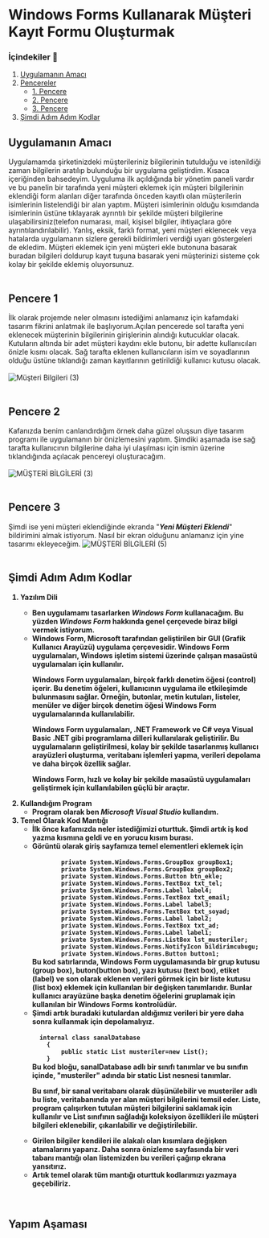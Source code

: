 # Windows Forms Kullanarak Müşteri Kayıt Formu Oluşturmak

### İçindekiler 📄

1. [Uygulamanın Amacı](#uygulamanın-amacı)
2. [Pencereler](.)
   - [1. Pencere](#pencere-1)
   - [2. Pencere](#pencere-2)
   - [3. Pencere](#pencere-3)
3. [Şimdi Adım Adım Kodlar](#şimdi-adım-adım-kodlar)
## Uygulamanın Amacı 
Uygulamamda şirketinizdeki müşterileriniz bilgilerinin tutulduğu ve istenildiği zaman bilgilerin aratılıp bulunduğu bir uygulama geliştirdim. Kısaca içeriğinden bahsedeyim. Uyguluma ilk açıldığında bir yönetim paneli vardır ve bu panelin bir tarafında yeni müşteri eklemek için müşteri bilgilerinin eklendiği form alanları diğer tarafında önceden kayıtlı olan müşterilerin isimlerinin listelendiği bir alan yaptım. Müşteri isimlerinin olduğu kısımdanda isimlerinin üstüne tıklayarak ayrıntılı bir şekilde müşteri bilgilerine ulaşabilirsiniz(telefon numarası, mail, kişisel bilgiler, ihtiyaçlara göre ayrıntılandırılabilir). Yanlış, eksik, farklı format, yeni müşteri eklenecek veya hatalarda uygulamanın sizlere gerekli bildirimleri verdiği uyarı göstergeleri de ekledim. Müşteri eklemek için yeni müşteri ekle butonuna basarak buradan bilgileri doldurup kayıt tuşuna basarak yeni müşterinizi sisteme çok kolay bir şekilde eklemiş oluyorsunuz.   </br> </br> 
## Pencere 1
İlk olarak projemde neler olmasını istediğimi anlamanız için kafamdaki tasarım fikrini anlatmak ile başlıyorum.Açılan pencerede sol tarafta yeni eklenecek müşterinin bilgilerinin girişlerinin alındığı kutucuklar olacak. Kutuların altında bir adet müşteri kaydını ekle butonu, bir adette kullanıcıları önizle kısmı olacak. Sağ tarafta eklenen kullanıcıların isim ve soyadlarının olduğu üstüne tıklandığı zaman kayıtlarının getirildiği kullanıcı kutusu olacak.</br> </br> 
![Müşteri Bilgileri (3)](https://github.com/Abdulsamet192/windows_forms_musteri_kayit_formu/assets/97125423/82bef372-5fc7-439b-a97d-f8957a13c04f) </br> </br> 
## Pencere 2
Kafanızda benim canlandırdığım örnek daha güzel oluşsun diye tasarım programı ile uygulamanın bir önizlemesini yaptım. Şimdiki aşamada ise sağ tarafta kullanıcının bilgilerine daha iyi ulaşılması için ismin üzerine tıklandığında açılacak pencereyi oluşturacağım. </br> </br> 
![MÜŞTERİ BİLGİLERİ (3)](https://github.com/Abdulsamet192/windows_forms_musteri_kayit_formu/assets/97125423/d0bed57b-11f6-4399-bd0e-cfeb4aac40f1) </br> </br> 
## Pencere 3
Şimdi ise yeni müşteri eklendiğinde ekranda "<em><strong>Yeni Müşteri Eklendi</strong></em>" bildirimini almak istiyorum. Nasıl bir ekran olduğunu anlamanız için yine tasarımı ekleyeceğim.
![MÜŞTERİ BİLGİLERİ (5)](https://github.com/Abdulsamet192/windows_forms_musteri_kayit_formu/assets/97125423/075a505d-32a4-43d6-8ff0-319c582c0fef)</br> </br> 
## Şimdi Adım Adım Kodlar
<strong><ol>
  <li>Yazılım Dili</li>
      <ul>
      <li>Ben uygulamamı tasarlarken <em><strong>Windows Form</strong></em> kullanacağım. Bu yüzden <em><strong>Windows Form</strong></em> hakkında genel çerçevede biraz bilgi vermek istiyorum.  </li>
      <li>Windows Form, Microsoft tarafından geliştirilen bir GUI (Grafik Kullanıcı Arayüzü) uygulama çerçevesidir. Windows Form uygulamaları, Windows işletim sistemi üzerinde çalışan masaüstü uygulamaları için kullanılır.

Windows Form uygulamaları, birçok farklı denetim öğesi (control) içerir. Bu denetim öğeleri, kullanıcının uygulama ile etkileşimde bulunmasını sağlar. Örneğin, butonlar, metin kutuları, listeler, menüler ve diğer birçok denetim öğesi Windows Form uygulamalarında kullanılabilir.

Windows Form uygulamaları, .NET Framework ve C# veya Visual Basic .NET gibi programlama dilleri kullanılarak geliştirilir. Bu uygulamaların geliştirilmesi, kolay bir şekilde tasarlanmış kullanıcı arayüzleri oluşturma, veritabanı işlemleri yapma, verileri depolama ve daha birçok özellik sağlar.

Windows Form, hızlı ve kolay bir şekilde masaüstü uygulamaları geliştirmek için kullanılabilen güçlü bir araçtır.</li>
    </ul>
  <li>Kullandığım Program
  <ul>
      <li>Program olarak ben <em><strong>Microsoft Visual Studio</strong></em> kullandım.</li>
    </ul>
  </li>
  <li>Temel Olarak Kod Mantığı
    <ul>
      <li>İlk önce kafamızda neler istediğimizi oturttuk. Şimdi artık iş kod yazma kısmına geldi ve en yorucu kısım burası.</li>
      <li>Görüntü olarak giriş sayfamıza temel elementleri eklemek için </br>
    <code>
        private System.Windows.Forms.GroupBox groupBox1;
        private System.Windows.Forms.GroupBox groupBox2;
        private System.Windows.Forms.Button btn_ekle;
        private System.Windows.Forms.TextBox txt_tel;
        private System.Windows.Forms.Label label4;
        private System.Windows.Forms.TextBox txt_email;
        private System.Windows.Forms.Label label3;
        private System.Windows.Forms.TextBox txt_soyad;
        private System.Windows.Forms.Label label2;
        private System.Windows.Forms.TextBox txt_ad;
        private System.Windows.Forms.Label label1;
        private System.Windows.Forms.ListBox lst_musteriler;
        private System.Windows.Forms.NotifyIcon bildirimcubugu;
        private System.Windows.Forms.Button button1;</code>
  </br> Bu kod satırlarında, Windows Form uygulamasında bir grup kutusu (group box), buton(button box), yazı kutusu (text box), etiket (label) ve son olarak eklenen verileri görmek için bir liste kutusu (list box) eklemek için kullanılan bir değişken tanımlarıdır. Bunlar kullanıcı arayüzüne başka denetim öğelerini gruplamak için kullanılan bir Windows Forms kontrolüdür. 
  </li>
   <li>Şimdi artık buradaki kutulardan aldığımız verileri bir yere daha sonra kullanmak için depolamalıyız. </br>
    <code>
  internal class sanalDatabase
    {
        public static List<Musteri> musteriler=new List<Musteri>();
    }</code>
  </br> Bu kod bloğu, sanalDatabase adlı bir sınıfı tanımlar ve bu sınıfın içinde, "musteriler" adında bir static List<Musteri> nesnesi tanımlar.

Bu sınıf, bir sanal veritabanı olarak düşünülebilir ve musteriler adlı bu liste, veritabanında yer alan müşteri bilgilerini temsil eder. Liste, program çalışırken tutulan müşteri bilgilerini saklamak için kullanılır ve List<T> sınıfının sağladığı koleksiyon özellikleri ile müşteri bilgileri eklenebilir, çıkarılabilir ve değiştirilebilir.
</li>
   <li>Girilen bilgiler kendileri ile alakalı olan kısımlara değişken atamalarını yaparız. Daha sonra önizleme sayfasında bir veri tabanı mantığı olan listemizden bu verileri çağırıp ekrana yansıtırız.</li>
  <li>Artık temel olarak tüm mantığı oturttuk kodlarımızı yazmaya geçebiliriz.</li>
    </ul>
  </li>
  
</ol></strong> <br>

## Yapım Aşaması
